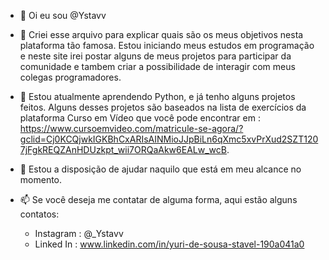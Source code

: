 - 👋 Oi eu sou @Ystavv

- 👀 Criei esse arquivo para explicar quais são os meus objetivos nesta plataforma tão famosa. Estou iniciando meus estudos em programação e neste site irei postar alguns de
meus projetos para participar da comunidade e tambem criar a possibilidade de interagir com meus colegas programadores.

- 🌱 Estou atualmente aprendendo Python, e já tenho alguns projetos feitos. Alguns desses projetos são baseados na lista de exercícios da plataforma Curso em Vídeo que você pode encontrar em : https://www.cursoemvideo.com/matricule-se-agora/?gclid=Cj0KCQjwkIGKBhCxARIsAINMioJJpBiLn6qXmc5xvPrXud2SZT1207jFgkREQZAnHDUzkpt_wii7ORQaAkw6EALw_wcB.

- 💞️ Estou a disposição de ajudar naquilo que está em meu alcance no momento.

- 📫 Se você deseja me contatar de alguma forma, aqui estão alguns contatos:
  * Instagram : @_Ystavv
  * Linked In : www.linkedin.com/in/yuri-de-sousa-stavel-190a041a0

<!---
Ystavv/Ystavv is a ✨ special ✨ repository because its `README.md` (this file) appears on your GitHub profile.
You can click the Preview link to take a look at your changes.
--->
